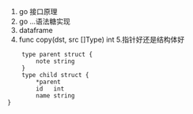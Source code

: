 1. go 接口原理
2. go ...语法糖实现
3. dataframe
4. func copy(dst, src []Type) int
5.指针好还是结构体好 
```text
    type parent struct {
        note string
    }
    type child struct {
        *parent
        id   int
        name string
}
```